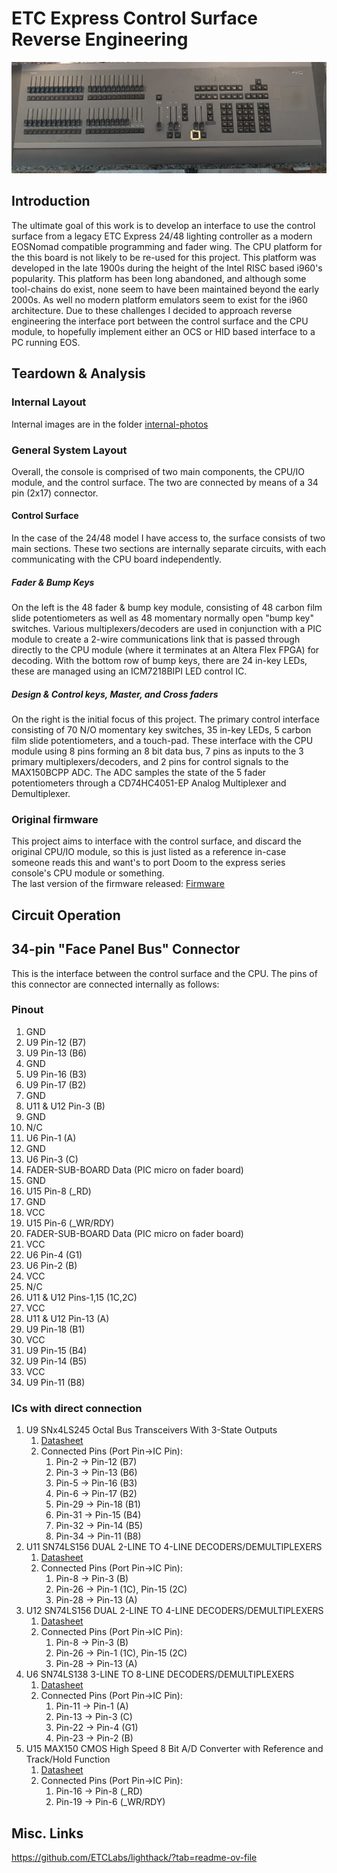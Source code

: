

# ETC Express Control Surface Reverse Engineering

![ETC Express Control Surface](internal-photos/title_image.jpg?raw=true)

## Introduction

The ultimate goal of this work is to develop an interface to use the control surface from a legacy ETC Express 24/48 lighting controller as a modern EOSNomad compatible programming and fader wing. The CPU platform for the this board is not likely to be re-used for this project. This platform was developed in the late 1900s during the height of the Intel RISC based i960's popularity. This platform has been long abandoned, and although some tool-chains do exist, none seem to have been maintained beyond the early 2000s. As well no modern platform emulators seem to exist for the i960 architecture. Due to these challenges I decided to approach reverse engineering the interface port between the control surface and the CPU module, to hopefully implement either an OCS or HID based interface to a PC running EOS.

## Teardown & Analysis

### Internal Layout
Internal images are in the folder [internal-photos](internal-photos/)
### General System Layout
Overall, the console is comprised of two main components, the CPU/IO module, and the control surface. The two are connected by means of a 34 pin (2x17) connector. 
#### Control Surface
In the case of the 24/48 model I have access to, the surface consists of two main sections. These two sections are internally separate circuits, with each communicating with the CPU board independently. 
##### Fader & Bump Keys
On the left is the 48 fader & bump key module, consisting of 48 carbon film slide potentiometers as well as 48 momentary normally open "bump key" switches. Various multiplexers/decoders are used in conjunction with a PIC module to create a 2-wire communications link that is passed through directly to the CPU module (where it terminates at an Altera Flex FPGA) for decoding. With the bottom row of bump keys, there are 24 in-key LEDs, these are managed using an ICM7218BIPI LED control IC.
##### Design & Control keys, Master, and Cross faders
 On the right is the initial focus of this project. The primary control interface consisting of 70 N/O momentary key switches, 35 in-key LEDs, 5 carbon film slide potentiometers, and a touch-pad. These interface with the CPU module using 8 pins forming an 8 bit data bus,  7 pins as inputs to the 3 primary multiplexers/decoders, and 2 pins for control signals to the MAX150BCPP ADC. The ADC samples the state of the 5 fader potentiometers through a CD74HC4051-EP Analog Multiplexer and Demultiplexer. 
 
### Original firmware
This project aims to interface with the control surface, and discard the original CPU/IO module, so this is just listed as a reference in-case someone reads this and want's to port Doom to the express series console's CPU module or something.   
The last version of the firmware released: [Firmware](https://www.etcconnect.com/Support/Consoles/Legacy/Express/Software.aspx)

## Circuit Operation

## 34-pin "Face Panel Bus" Connector

This is the interface between the control surface and the CPU. The pins of this connector are connected internally as follows:

### Pinout

1. GND
2. U9 Pin-12 (B7)
3. U9 Pin-13 (B6)
4. GND
5. U9 Pin-16 (B3)
6. U9 Pin-17 (B2)
7. GND
8. U11 & U12 Pin-3 (B)
9. GND
10. N/C
11. U6 Pin-1 (A)
12. GND
13. U6 Pin-3 (C)
14. FADER-SUB-BOARD Data (PIC micro on fader board)
15. GND
16. U15 Pin-8 (_RD)
17. GND
18. VCC
19. U15 Pin-6 (_WR/RDY)
20. FADER-SUB-BOARD Data (PIC micro on fader board)
21. VCC
22. U6 Pin-4 (G1)
23. U6 Pin-2 (B)
24. VCC
25. N/C
26. U11 & U12 Pins-1,15 (1C,2C)
27. VCC
28. U11 & U12 Pin-13 (A)
29. U9 Pin-18 (B1)
30. VCC
31. U9 Pin-15 (B4)
32. U9 Pin-14 (B5)
33. VCC
34. U9 Pin-11 (B8)

### ICs with direct connection

1. U9 SNx4LS245 Octal Bus Transceivers With 3-State Outputs
	1. [Datasheet](datasheets/sn74ls245.pdf)
	1. Connected Pins (Port Pin->IC Pin):
		1. Pin-2  -> Pin-12 (B7)
		1. Pin-3  -> Pin-13 (B6)
		1. Pin-5  -> Pin-16 (B3)
		1. Pin-6  -> Pin-17 (B2)
		1. Pin-29 -> Pin-18 (B1)
		1. Pin-31 -> Pin-15 (B4)
		1. Pin-32 -> Pin-14 (B5)
		1. Pin-34 -> Pin-11 (B8)
1. U11 SN74LS156 DUAL 2-LINE TO 4-LINE DECODERS/DEMULTIPLEXERS
	1. [Datasheet](datasheets/sn74ls156.pdf)
	1. Connected Pins (Port Pin->IC Pin):
		1. Pin-8 -> Pin-3 (B)
		1. Pin-26 -> Pin-1 (1C), Pin-15 (2C)
		1. Pin-28 -> Pin-13 (A)
1. U12 SN74LS156 DUAL 2-LINE TO 4-LINE DECODERS/DEMULTIPLEXERS
	1. [Datasheet](datasheets/sn74ls156.pdf)
	1. Connected Pins (Port Pin->IC Pin):
		1. Pin-8 -> Pin-3 (B)
		1. Pin-26 -> Pin-1 (1C), Pin-15 (2C)
		1. Pin-28 -> Pin-13 (A)
1. U6 SN74LS138 3-LINE TO 8-LINE DECODERS/DEMULTIPLEXERS
	1. [Datasheet](datasheets/sn74s138a.pdf)
	1. Connected Pins (Port Pin->IC Pin):
		1. Pin-11 -> Pin-1 (A)
		1. Pin-13 -> Pin-3 (C)
		1. Pin-22 -> Pin-4 (G1)
		1. Pin-23 -> Pin-2 (B)
1. U15 MAX150 CMOS High Speed 8 Bit A/D Converter with Reference and Track/Hold Function
	1. [Datasheet](datasheets/MAX150_MX7820-3468900.pdf)
	1. Connected Pins (Port Pin->IC Pin):
		1. Pin-16 -> Pin-8 (_RD)
		1. Pin-19 -> Pin-6 (_WR/RDY)

## Misc. Links

https://github.com/ETCLabs/lighthack/?tab=readme-ov-file


